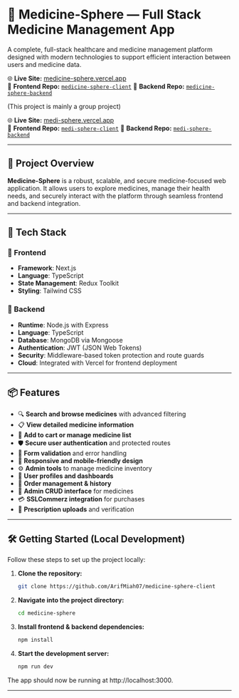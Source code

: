 # 💊 Medicine-Sphere — Full Stack Medicine Management App

A complete, full-stack healthcare and medicine management platform designed with modern technologies to support efficient interaction between users and medicine data.

🌐 **Live Site:** [medicine-sphere.vercel.app](medi-sphere-one.vercel.app/)  
📁 **Frontend Repo:** [`medicine-sphere-client`](https://github.com/ArifMiah07/medicine-sphere-client)
📁 **Backend Repo:** [`medicine-sphere-backend`](https://github.com/ArifMiah07/medicine-sphere-backend)

(This project is mainly a group project)

🌐 **Live Site:** [medi-sphere.vercel.app](https://medi-sphere-five.vercel.app/)  
📁 **Frontend Repo:** [`medi-sphere-client`](https://github.com/Faey2023/medi-sphere)
📁 **Backend Repo:** [`medi-sphere-backend`](https://github.com/farrdin/medi-sphere-backend)


---

## 🧠 Project Overview

**Medicine-Sphere** is a robust, scalable, and secure medicine-focused web application. It allows users to explore medicines, manage their health needs, and securely interact with the platform through seamless frontend and backend integration.

---

## 🚀 Tech Stack

### 🔹 Frontend
- **Framework**: Next.js
- **Language**: TypeScript
- **State Management**: Redux Toolkit
- **Styling**: Tailwind CSS

### 🔹 Backend
- **Runtime**: Node.js with Express
- **Language**: TypeScript
- **Database**: MongoDB via Mongoose
- **Authentication**: JWT (JSON Web Tokens)
- **Security**: Middleware-based token protection and route guards
- **Cloud**: Integrated with Vercel for frontend deployment

---
## 📦 Features

- 🔍 **Search and browse medicines** with advanced filtering
- 📋 **View detailed medicine information**
- 🛒 **Add to cart or manage medicine list**
- 🛡️ **Secure user authentication** and protected routes
- 🧪 **Form validation** and error handling
- 📱 **Responsive and mobile-friendly design**
- ⚙️ **Admin tools** to manage medicine inventory
- 👤 **User profiles and dashboards**
- 📝 **Order management & history**
- 🔧 **Admin CRUD interface** for medicines
- 💳 **SSLCommerz integration** for purchases
- 📄 **Prescription uploads** and verification

---

## 🛠 Getting Started (Local Development)

Follow these steps to set up the project locally:

1. **Clone the repository:**
   ```bash
   git clone https://github.com/ArifMiah07/medicine-sphere-client
   ```

2. **Navigate into the project directory:**
   ```bash
   cd medicine-sphere
   ```

3. **Install frontend & backend dependencies:**
   ```bash
   npm install
   ```

4. **Start the development server:**
   ```bash
   npm run dev
   ```

The app should now be running at http://localhost:3000.

---

